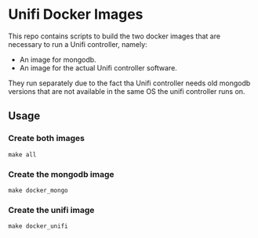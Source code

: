 # Unifi Docker Images

This repo contains scripts to build the two docker images that are necessary to
run a Unifi controller, namely:

* An image for mongodb.
* An image for the actual Unifi controller software.

They run separately due to the fact tha Unifi controller needs old mongodb versions that
are not available in the same OS the unifi controller runs on.

## Usage

### Create both images
```shell
make all
```

### Create the mongodb image
```shell
make docker_mongo
```

### Create the unifi image
```shell
make docker_unifi
```
